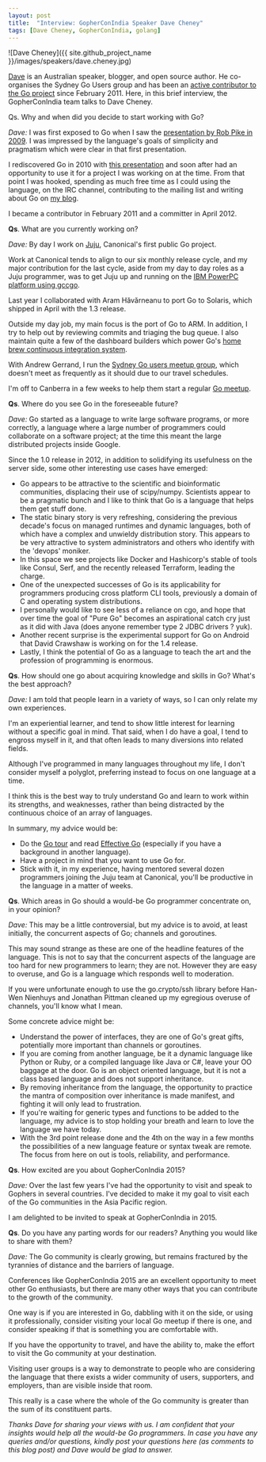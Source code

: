 ```yaml
---
layout: post
title:  "Interview: GopherConIndia Speaker Dave Cheney"
tags: [Dave Cheney, GopherConIndia, golang]
---
```


![Dave Cheney]({{ site.github_project_name }}/images/speakers/dave.cheney.jpg)

[Dave](https://twitter.com/davecheney) is an Australian speaker, blogger, and open source author. He co-organises the Sydney Go Users group and has been an [active contributor to the Go project](https://www.ohloh.net/p/go/contributors/2037377866637292) since February 2011. Here, in this brief interview, the GopherConIndia team talks to Dave Cheney.

Qs. Why and when did you decide to start working with Go?

_Dave:_ I was first exposed to Go when I saw the [presentation by Rob Pike in 2009](http://youtu.be/rKnDgT73v8s). I was impressed by the language's goals of simplicity and pragmatism which were clear in that first presentation.

I rediscovered Go in 2010 with [this presentation](http://youtu.be/5kj5ApnhPAE) and soon after had an opportunity to use it for a project I was working on at the time. From that point I was hooked, spending as much free time as I could using the language, on the IRC channel, contributing to the mailing list and writing about Go on [my blog](http://dave.cheney.net/category/golang).

I became a contributor in February 2011 and a committer in April 2012.

**Qs**. What are you currently working on?

_Dave:_ By day I work on [Juju](https://juju.ubuntu.com/), Canonical's first public Go project.

Work at Canonical tends to align to our six monthly release cycle, and my major contribution for the last cycle, aside from my day to day roles as a Juju programmer, was to get Juju up and running on the [IBM PowerPC platform using gccgo](http://go-talks.appspot.com/github.com/davecheney/gosyd/gccgo.slide#1).

Last year I collaborated with Aram Hăvărneanu to port Go to Solaris, which shipped in April with the 1.3 release.

Outside my day job, my main focus is the port of Go to ARM. In addition, I try to help out by reviewing commits and triaging the bug queue. I also maintain quite a few of the dashboard builders which power Go's [home brew continuous integration system](http://build.golang.org/).

With Andrew Gerrand, I run the [Sydney Go users meetup group](http://www.meetup.com/golang-syd/), which doesn't meet as frequently as it should due to our travel schedules.

I'm off to Canberra in a few weeks to help them start a regular [Go meetup](https://plus.google.com/u/0/communities/114036877112593565975).

**Qs**. Where do you see Go in the foreseeable future?

_Dave:_ Go started as a language to write large software programs, or more correctly, a language where a large number of programmers could collaborate on a software project; at the time this meant the large distributed projects inside Google.

Since the 1.0 release in 2012, in addition to solidifying its usefulness on the server side, some other interesting use cases have emerged:

* Go appears to be attractive to the scientific and bioinformatic communities, displacing their use of scipy/numpy. Scientists appear to be a pragmatic bunch and I like to think that Go is a language that helps them get stuff done.
* The static binary story is very refreshing, considering the previous decade's focus on managed runtimes and dynamic languages, both of which have a complex and unwieldy distribution story. This appears to be very attractive to system administrators and others who identify with the 'devops' moniker.
* In this space we see projects like Docker and Hashicorp's stable of tools like Consul, Serf, and the recently released Terraform, leading the charge.
* One of the unexpected successes of Go is its applicability for programmers producing cross platform CLI tools, previously a domain of C and operating system distributions.
* I personally would like to see less of a reliance on cgo, and hope that over time the goal of "Pure Go" becomes an aspirational catch cry just as it did with Java (does anyone remember type 2 JDBC drivers ? yuk).
* Another recent surprise is the experimental support for Go on Android that David Crawshaw is working on for the 1.4 release.
* Lastly, I think the potential of Go as a language to teach the art and the profession of programming is enormous.

**Qs**. How should one go about acquiring knowledge and skills in Go? What's the best approach?

_Dave:_ I am told that people learn in a variety of ways, so I can only relate my own experiences.

I'm an experiential learner, and tend to show little interest for learning without a specific goal in mind. That said, when I do have a goal, I tend to engross myself in it, and that often leads to many diversions into related fields.

Although I've programmed in many languages throughout my life, I don't consider myself a polyglot, preferring instead to focus on one language at a time.

I think this is the best way to truly understand Go and learn to work within its strengths, and weaknesses, rather than being distracted by the continuous choice of an array of languages.

In summary, my advice would be:

* Do the [Go tour](http://tour.golang.org/#1) and read [Effective Go](http://golang.org/doc/effective_go.html) (especially if you have a background in another language).
* Have a project in mind that you want to use Go for.
* Stick with it, in my experience, having mentored several dozen programmers joining the Juju team at Canonical, you'll be productive in the language in a matter of weeks.

**Qs**. Which areas in Go should a would-be Go programmer concentrate on, in your opinion?

_Dave:_ This may be a little controversial, but my advice is to avoid, at least initially, the concurrent aspects of Go; channels and goroutines.

This may sound strange as these are one of the headline features of the language. This is not to say that the concurrent aspects of the language are too hard for new programmers to learn; they are not. However they are easy to overuse, and Go is a language which responds well to moderation.

If you were unfortunate enough to use the go.crypto/ssh library before Han-Wen Nienhuys and Jonathan Pittman cleaned up my egregious overuse of channels, you'll know what I mean.

Some concrete advice might be:

* Understand the power of interfaces, they are one of Go's great gifts, potentially more important than channels or goroutines.
* If you are coming from another language, be it a dynamic language like Python or Ruby, or a compiled language like Java or C#, leave your OO baggage at the door. Go is an object oriented language, but it is not a class based language and does not support inheritance.
* By removing inheritance from the language, the opportunity to practice the mantra of composition over inheritance is made manifest, and fighting it will only lead to frustration.
* If you're waiting for generic types and functions to be added to the language, my advice is to stop holding your breath and learn to love the language we have today.
* With the 3rd point release done and the 4th on the way in a few months the possibilities of a new language feature or syntax tweak are remote. The focus from here on out is tools, reliability, and performance.

**Qs**. How excited are you about GopherConIndia 2015?

_Dave:_ Over the last few years I've had the opportunity to visit and speak to Gophers in several countries. I've decided to make it my goal to visit each of the Go communities in the Asia Pacific region.

I am delighted to be invited to speak at GopherConIndia in 2015.

**Qs**. Do you have any parting words for our readers? Anything you would like to share with them?

_Dave:_ The Go community is clearly growing, but remains fractured by the tyrannies of distance and the barriers of language.

Conferences like GopherConIndia 2015 are an excellent opportunity to meet other Go enthusiasts, but there are many other ways that you can contribute to the growth of the community.

One way is if you are interested in Go, dabbling with it on the side, or using it professionally, consider visiting your local Go meetup if there is one, and consider speaking if that is something you are comfortable with.

If you have the opportunity to travel, and have the ability to, make the effort to visit the Go community at your destination.

Visiting user groups is a way to demonstrate to people who are considering the language that there exists a wider community of users, supporters, and employers, than are visible inside that room.

This really is a case where the whole of the Go community is greater than the sum of its constituent parts.

_Thanks Dave for sharing your views with us. I am confident that your insights would help all the would-be Go programmers. In case you have any queries and/or questions, kindly post your questions here (as comments to this blog post) and Dave would be glad to answer._
